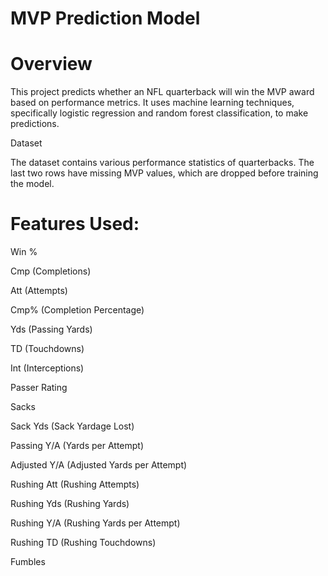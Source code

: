 # MVP Prediction Model

# Overview

This project predicts whether an NFL quarterback will win the MVP award based on performance metrics. It uses machine learning techniques, specifically logistic regression and random forest classification, to make predictions.

Dataset

The dataset contains various performance statistics of quarterbacks. The last two rows have missing MVP values, which are dropped before training the model.

# Features Used:

Win %

Cmp (Completions)

Att (Attempts)

Cmp% (Completion Percentage)

Yds (Passing Yards)

TD (Touchdowns)

Int (Interceptions)

Passer Rating

Sacks

Sack Yds (Sack Yardage Lost)

Passing Y/A (Yards per Attempt)

Adjusted Y/A (Adjusted Yards per Attempt)

Rushing Att (Rushing Attempts)

Rushing Yds (Rushing Yards)

Rushing Y/A (Rushing Yards per Attempt)

Rushing TD (Rushing Touchdowns)

Fumbles



